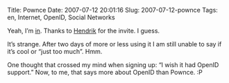 Title: Pownce
Date: 2007-07-12 20:01:16
Slug: 2007-07-12-pownce
Tags: en, Internet, OpenID, Social Networks


Yeah, I’m [in][1]. Thanks to [Hendrik][2] for the invite. I guess.

It’s strange. After two days of more or less using it I am still unable to say
if it’s cool or “just too much”. Hmm.

One thought that crossed my mind when signing up: “I wish it had OpenID
support.” Now, to me, that says more about OpenID than Pownce. :P

   [1]: http://pownce.com/czottmann/
   [2]: http://mornography.de
